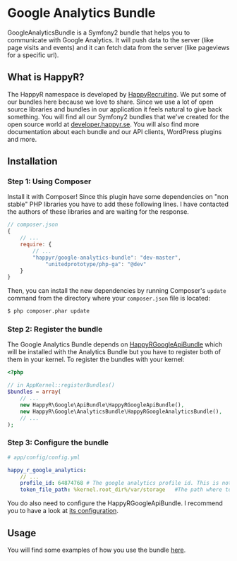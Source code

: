 Google Analytics Bundle
=======================

GoogleAnalyticsBundle is a Symfony2 bundle that helps you to communicate with Google Analytics. It will
push data to the server (like page visits and events) and it can fetch data from the server (like pageviews for a
specific url).


What is HappyR?
---------------
The HappyR namespace is developed by [HappyRecruiting][1]. We put some of our bundles here because we love to share.
Since we use a lot of open source libraries and bundles in our application it feels natural to give back something.
You will find all our Symfony2 bundles that we've created for the open source world at [developer.happyr.se][2]. You
will also find more documentation about each bundle and our API clients, WordPress plugins and more.



Installation
------------

### Step 1: Using Composer

Install it with Composer! Since this plugin have some dependencies on "non stable" PHP libraries you have to add these
following lines. I have contacted the authors of these libraries and are waiting for the response.

```js
// composer.json
{
    // ...
    require: {
        // ...
        "happyr/google-analytics-bundle": "dev-master",
            "unitedprototype/php-ga": "@dev"
    }
}
```

Then, you can install the new dependencies by running Composer's ``update``
command from the directory where your ``composer.json`` file is located:

```bash
$ php composer.phar update
```

### Step 2: Register the bundle

The Google Analytics Bundle depends on [HappyRGoogleApiBundle][3] which will be installed with the Analytics Bundle but
you have to register both of them in your kernel. To register the bundles with your kernel:

```php
<?php

// in AppKernel::registerBundles()
$bundles = array(
    // ...
    new HappyR\Google\ApiBundle\HappyRGoogleApiBundle(),
    new HappyR\Google\AnalyticsBundle\HappyRGoogleAnalyticsBundle(),
    // ...
);
```

### Step 3: Configure the bundle

``` yaml
# app/config/config.yml

happy_r_google_analytics:
    // ...
    profile_id: 64874768 # The google analytics profile id. This is not the same as the tracking code.
    token_file_path: %kernel.root_dir%/var/storage   #The path where to save a temporary token
```

You do also need to configure the HappyRGoogleApiBundle. I recommend you to have a look at [its configuration][3].

## Usage

You will find some examples of how you use the bundle [here][4].


[1]: http://happyrecruiting.se
[2]: http://developer.happyr.se
[3]: http://developer.happyr.se/symfony2-bundles/google-api-bundle
[4]: http://developer.happyr.se/symfony2-bundles/google-analytics-bundle/usage-examples
